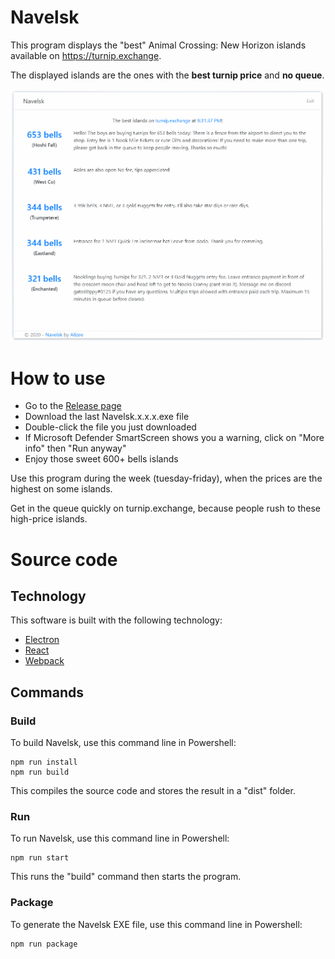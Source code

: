 # Navelsk
This program displays the "best" Animal Crossing: New Horizon islands available on https://turnip.exchange.

The displayed islands are the ones with the **best turnip price** and **no queue**.

![Screenshot of Navelsk](doc/readme/screenshot.png)

# How to use
- Go to the [Release page](https://github.com/klejeune/navelsk/releases)
- Download the last Navelsk.x.x.x.exe file
- Double-click the file you just downloaded
- If Microsoft Defender SmartScreen shows you a warning, click on "More info" then "Run anyway"
- Enjoy those sweet 600+ bells islands

Use this program during the week (tuesday-friday), when the prices are the highest on some islands.

Get in the queue quickly on turnip.exchange, because people rush to these high-price islands.

# Source code
## Technology
This software is built with the following technology:
- [Electron](https://www.electronjs.org/)
- [React](https://reactjs.org/)
- [Webpack](https://webpack.js.org/)

## Commands
### Build
To build Navelsk, use this command line in Powershell:
```
npm run install
npm run build
```

This compiles the source code and stores the result in a "dist" folder.

### Run
To run Navelsk, use this command line in Powershell:
```
npm run start
```

This runs the "build" command then starts the program.

### Package
To generate the Navelsk EXE file, use this command line in Powershell:
```
npm run package
```

